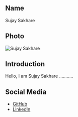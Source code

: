 ## Name
Sujay Sakhare

## Photo
![Sujay Sakhare](https://postimg.cc/LhB5CN6F)

## Introduction
Hello, I am Sujay Sakhare ...........

## Social Media
- [GitHub](https://github.com/SUJAYSAKHARE22)
- [LinkedIn](https://linkedin.com/in/yourusername)